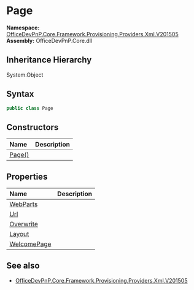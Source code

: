 # Page
  

**Namespace:** [OfficeDevPnP.Core.Framework.Provisioning.Providers.Xml.V201505](OfficeDevPnP.Core.Framework.Provisioning.Providers.Xml.V201505.md)  
**Assembly:** OfficeDevPnP.Core.dll  
## Inheritance Hierarchy
System.Object  
## Syntax
```C#
public class Page
```
## Constructors
|**Name**|**Description**|
|:-----|:-----|
| [Page()](OfficeDevPnP.Core.Framework.Provisioning.Providers.Xml.V201505.Page.ctor1.md) | 
## Properties
|**Name**|**Description**|
|:-----|:-----|
| [WebParts](OfficeDevPnP.Core.Framework.Provisioning.Providers.Xml.V201505.Page.WebParts.md) | 
| [Url](OfficeDevPnP.Core.Framework.Provisioning.Providers.Xml.V201505.Page.Url.md) | 
| [Overwrite](OfficeDevPnP.Core.Framework.Provisioning.Providers.Xml.V201505.Page.Overwrite.md) | 
| [Layout](OfficeDevPnP.Core.Framework.Provisioning.Providers.Xml.V201505.Page.Layout.md) | 
| [WelcomePage](OfficeDevPnP.Core.Framework.Provisioning.Providers.Xml.V201505.Page.WelcomePage.md) | 
## See also
- [OfficeDevPnP.Core.Framework.Provisioning.Providers.Xml.V201505](OfficeDevPnP.Core.Framework.Provisioning.Providers.Xml.V201505.md)
